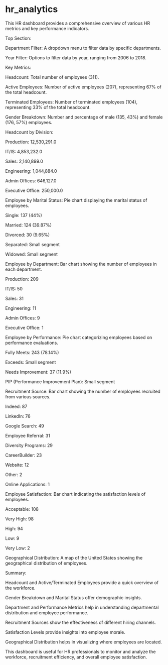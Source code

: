 # hr_analytics
This HR dashboard provides a comprehensive overview of various HR metrics and key performance indicators.

Top Section:

Department Filter: A dropdown menu to filter data by specific departments.

Year Filter: Options to filter data by year, ranging from 2006 to 2018.

Key Metrics:

Headcount: Total number of employees (311).

Active Employees: Number of active employees (207), representing 67% of the total headcount.

Terminated Employees: Number of terminated employees (104), representing 33% of the total headcount.

Gender Breakdown: Number and percentage of male (135, 43%) and female (176, 57%) employees.


Headcount by Division:

Production: 12,530,291.0

IT/IS: 4,853,232.0

Sales: 2,140,899.0

Engineering: 1,044,884.0

Admin Offices: 646,127.0

Executive Office: 250,000.0


Employee by Marital Status: Pie chart displaying the marital status of employees.

Single: 137 (44%)

Married: 124 (39.87%)

Divorced: 30 (9.65%)

Separated: Small segment

Widowed: Small segment

Employee by Department: Bar chart showing the number of employees in each department.

Production: 209

IT/IS: 50

Sales: 31

Engineering: 11

Admin Offices: 9

Executive Office: 1

Employee by Performance: Pie chart categorizing employees based on performance evaluations.

Fully Meets: 243 (78.14%)

Exceeds: Small segment

Needs Improvement: 37 (11.9%)

PIP (Performance Improvement Plan): Small segment

Recruitment Source: Bar chart showing the number of employees recruited from various sources.

Indeed: 87

LinkedIn: 76

Google Search: 49

Employee Referral: 31

Diversity Programs: 29

CareerBuilder: 23

Website: 12

Other: 2

Online Applications: 1

Employee Satisfaction: Bar chart indicating the satisfaction levels of employees.

Acceptable: 108

Very High: 98

High: 94

Low: 9

Very Low: 2

Geographical Distribution: A map of the United States showing the geographical distribution of employees.

Summary:

Headcount and Active/Terminated Employees provide a quick overview of the workforce.

Gender Breakdown and Marital Status offer demographic insights.

Department and Performance Metrics help in understanding departmental distribution and employee performance.

Recruitment Sources show the effectiveness of different hiring channels.

Satisfaction Levels provide insights into employee morale.

Geographical Distribution helps in visualizing where employees are located.

This dashboard is useful for HR professionals to monitor and analyze the workforce, recruitment efficiency, and overall employee satisfaction.





